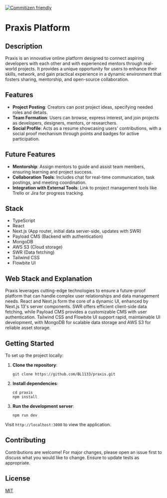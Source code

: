[![Commitizen friendly](https://img.shields.io/badge/commitizen-friendly-brightgreen.svg)](http://commitizen.github.io/cz-cli/)

# Praxis Platform

## Description

Praxis is an innovative online platform designed to connect aspiring developers with each other and with experienced mentors through real-world projects. It provides a unique opportunity for users to enhance their skills, network, and gain practical experience in a dynamic environment that fosters sharing, mentorship, and open-source collaboration.

## Features

- **Project Posting**: Creators can post project ideas, specifying needed roles and details.
- **Team Formation**: Users can browse, express interest, and join projects as developers, designers, mentors, or researchers.
- **Social Profile**: Acts as a resume showcasing users' contributions, with a social proof mechanism through points and badges for active participation.

## Future Features

- **Mentorship**: Assign mentors to guide and assist team members, ensuring learning and project success.
- **Collaboration Tools**: Includes chat for real-time communication, task postings, and meeting coordination.
- **Integration with External Tools**: Link to project management tools like Trello or Jira for progress tracking.

## Stack

- TypeScript
- React
- Next.js (App router, initial data server-side, updates with SWR)
- Payload CMS (Backend with authentication)
- MongoDB
- AWS S3 (Cloud storage)
- SWR (Data fetching)
- Tailwind CSS
- Flowbite UI

## Web Stack and Explanation

Praxis leverages cutting-edge technologies to ensure a future-proof platform that can handle complex user relationships and data management needs. React and Next.js form the core of a dynamic UI, enhanced by Next.js 13's server components. SWR offers efficient client-side data fetching, while Payload CMS provides a customizable CMS with user authentication. Tailwind CSS and Flowbite UI support rapid, maintainable UI development, with MongoDB for scalable data storage and AWS S3 for reliable asset storage.

## Getting Started

To set up the project locally:

1. **Clone the repository**:
   ```
   git clone https://github.com/BL1133/praxis.git
   ```
2. **Install dependencies**:
   ```
   cd praxis
   npm install
   ```
3. **Run the development server**:
   ```
   npm run dev
   ```

Visit `http://localhost:3000` to view the application.

## Contributing

Contributions are welcome! For major changes, please open an issue first to discuss what you would like to change. Ensure to update tests as appropriate.

## License

[MIT](https://choosealicense.com/licenses/mit/)
